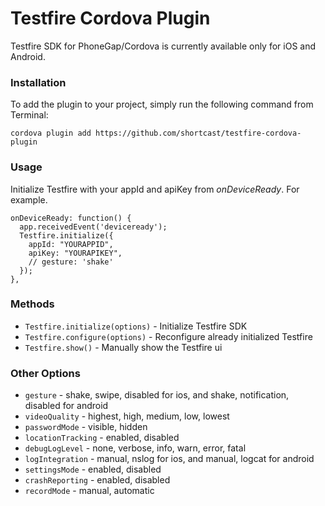 # Testfire Cordova Plugin

Testfire SDK for PhoneGap/Cordova is currently available only for  iOS and Android.

### Installation

To add the plugin to your project, simply run the following command from Terminal:

```
cordova plugin add https://github.com/shortcast/testfire-cordova-plugin
```

### Usage

Initialize Testfire with your appId and apiKey from *onDeviceReady*. For example.

```
onDeviceReady: function() {
  app.receivedEvent('deviceready');
  Testfire.initialize({
    appId: "YOURAPPID",
    apiKey: "YOURAPIKEY",
    // gesture: 'shake'
  });
},
```

### Methods
 * `Testfire.initialize(options)` - Initialize Testfire SDK
 * `Testfire.configure(options)` - Reconfigure already initialized Testfire
 * `Testfire.show()` - Manually show the Testfire ui

### Other Options

 * `gesture` - shake, swipe, disabled for ios, and shake, notification, disabled for android
 * `videoQuality` - highest, high, medium, low, lowest
 * `passwordMode` - visible, hidden
 * `locationTracking` - enabled, disabled
 * `debugLogLevel` - none, verbose, info, warn, error, fatal
 * `logIntegration` - manual, nslog for ios, and manual, logcat for android
 * `settingsMode` - enabled, disabled
 * `crashReporting` - enabled, disabled
 * `recordMode` - manual, automatic
